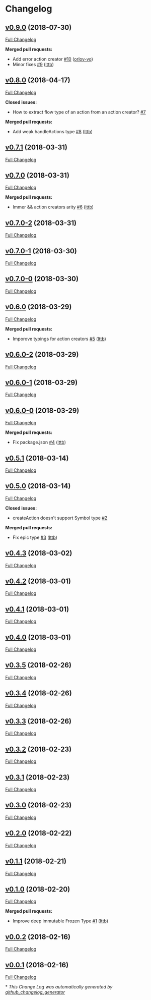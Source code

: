 # Changelog

## [v0.9.0](https://github.com/lttb/typed-actions/tree/v0.9.0) (2018-07-30)

[Full Changelog](https://github.com/lttb/typed-actions/compare/v0.8.0...v0.9.0)

**Merged pull requests:**

- Add error action creator [\#10](https://github.com/lttb/typed-actions/pull/10) ([orlov-vo](https://github.com/orlov-vo))
- Minor fixes [\#9](https://github.com/lttb/typed-actions/pull/9) ([lttb](https://github.com/lttb))

## [v0.8.0](https://github.com/lttb/typed-actions/tree/v0.8.0) (2018-04-17)

[Full Changelog](https://github.com/lttb/typed-actions/compare/v0.7.1...v0.8.0)

**Closed issues:**

- How to extract flow type of an action from an action creator? [\#7](https://github.com/lttb/typed-actions/issues/7)

**Merged pull requests:**

- Add weak handleActions type [\#8](https://github.com/lttb/typed-actions/pull/8) ([lttb](https://github.com/lttb))

## [v0.7.1](https://github.com/lttb/typed-actions/tree/v0.7.1) (2018-03-31)

[Full Changelog](https://github.com/lttb/typed-actions/compare/v0.7.0...v0.7.1)

## [v0.7.0](https://github.com/lttb/typed-actions/tree/v0.7.0) (2018-03-31)

[Full Changelog](https://github.com/lttb/typed-actions/compare/v0.7.0-2...v0.7.0)

**Merged pull requests:**

- Immer && action creators arity [\#6](https://github.com/lttb/typed-actions/pull/6) ([lttb](https://github.com/lttb))

## [v0.7.0-2](https://github.com/lttb/typed-actions/tree/v0.7.0-2) (2018-03-31)

[Full Changelog](https://github.com/lttb/typed-actions/compare/v0.7.0-1...v0.7.0-2)

## [v0.7.0-1](https://github.com/lttb/typed-actions/tree/v0.7.0-1) (2018-03-30)

[Full Changelog](https://github.com/lttb/typed-actions/compare/v0.7.0-0...v0.7.0-1)

## [v0.7.0-0](https://github.com/lttb/typed-actions/tree/v0.7.0-0) (2018-03-30)

[Full Changelog](https://github.com/lttb/typed-actions/compare/v0.6.0...v0.7.0-0)

## [v0.6.0](https://github.com/lttb/typed-actions/tree/v0.6.0) (2018-03-29)

[Full Changelog](https://github.com/lttb/typed-actions/compare/v0.6.0-2...v0.6.0)

**Merged pull requests:**

- Imporove typings for action creators [\#5](https://github.com/lttb/typed-actions/pull/5) ([lttb](https://github.com/lttb))

## [v0.6.0-2](https://github.com/lttb/typed-actions/tree/v0.6.0-2) (2018-03-29)

[Full Changelog](https://github.com/lttb/typed-actions/compare/v0.6.0-1...v0.6.0-2)

## [v0.6.0-1](https://github.com/lttb/typed-actions/tree/v0.6.0-1) (2018-03-29)

[Full Changelog](https://github.com/lttb/typed-actions/compare/v0.6.0-0...v0.6.0-1)

## [v0.6.0-0](https://github.com/lttb/typed-actions/tree/v0.6.0-0) (2018-03-29)

[Full Changelog](https://github.com/lttb/typed-actions/compare/v0.5.1...v0.6.0-0)

**Merged pull requests:**

- Fix package.json [\#4](https://github.com/lttb/typed-actions/pull/4) ([lttb](https://github.com/lttb))

## [v0.5.1](https://github.com/lttb/typed-actions/tree/v0.5.1) (2018-03-14)

[Full Changelog](https://github.com/lttb/typed-actions/compare/v0.5.0...v0.5.1)

## [v0.5.0](https://github.com/lttb/typed-actions/tree/v0.5.0) (2018-03-14)

[Full Changelog](https://github.com/lttb/typed-actions/compare/v0.4.3...v0.5.0)

**Closed issues:**

- createAction doesn't support Symbol type [\#2](https://github.com/lttb/typed-actions/issues/2)

**Merged pull requests:**

- Fix epic type [\#3](https://github.com/lttb/typed-actions/pull/3) ([lttb](https://github.com/lttb))

## [v0.4.3](https://github.com/lttb/typed-actions/tree/v0.4.3) (2018-03-02)

[Full Changelog](https://github.com/lttb/typed-actions/compare/v0.4.2...v0.4.3)

## [v0.4.2](https://github.com/lttb/typed-actions/tree/v0.4.2) (2018-03-01)

[Full Changelog](https://github.com/lttb/typed-actions/compare/v0.4.1...v0.4.2)

## [v0.4.1](https://github.com/lttb/typed-actions/tree/v0.4.1) (2018-03-01)

[Full Changelog](https://github.com/lttb/typed-actions/compare/v0.4.0...v0.4.1)

## [v0.4.0](https://github.com/lttb/typed-actions/tree/v0.4.0) (2018-03-01)

[Full Changelog](https://github.com/lttb/typed-actions/compare/v0.3.5...v0.4.0)

## [v0.3.5](https://github.com/lttb/typed-actions/tree/v0.3.5) (2018-02-26)

[Full Changelog](https://github.com/lttb/typed-actions/compare/v0.3.4...v0.3.5)

## [v0.3.4](https://github.com/lttb/typed-actions/tree/v0.3.4) (2018-02-26)

[Full Changelog](https://github.com/lttb/typed-actions/compare/v0.3.3...v0.3.4)

## [v0.3.3](https://github.com/lttb/typed-actions/tree/v0.3.3) (2018-02-26)

[Full Changelog](https://github.com/lttb/typed-actions/compare/v0.3.2...v0.3.3)

## [v0.3.2](https://github.com/lttb/typed-actions/tree/v0.3.2) (2018-02-23)

[Full Changelog](https://github.com/lttb/typed-actions/compare/v0.3.1...v0.3.2)

## [v0.3.1](https://github.com/lttb/typed-actions/tree/v0.3.1) (2018-02-23)

[Full Changelog](https://github.com/lttb/typed-actions/compare/v0.3.0...v0.3.1)

## [v0.3.0](https://github.com/lttb/typed-actions/tree/v0.3.0) (2018-02-23)

[Full Changelog](https://github.com/lttb/typed-actions/compare/v0.2.0...v0.3.0)

## [v0.2.0](https://github.com/lttb/typed-actions/tree/v0.2.0) (2018-02-22)

[Full Changelog](https://github.com/lttb/typed-actions/compare/v0.1.1...v0.2.0)

## [v0.1.1](https://github.com/lttb/typed-actions/tree/v0.1.1) (2018-02-21)

[Full Changelog](https://github.com/lttb/typed-actions/compare/v0.1.0...v0.1.1)

## [v0.1.0](https://github.com/lttb/typed-actions/tree/v0.1.0) (2018-02-20)

[Full Changelog](https://github.com/lttb/typed-actions/compare/v0.0.2...v0.1.0)

**Merged pull requests:**

- Improve deep immutable Frozen Type [\#1](https://github.com/lttb/typed-actions/pull/1) ([lttb](https://github.com/lttb))

## [v0.0.2](https://github.com/lttb/typed-actions/tree/v0.0.2) (2018-02-16)

[Full Changelog](https://github.com/lttb/typed-actions/compare/v0.0.1...v0.0.2)

## [v0.0.1](https://github.com/lttb/typed-actions/tree/v0.0.1) (2018-02-16)

[Full Changelog](https://github.com/lttb/typed-actions/compare/bf3dfebaaf8480a0f24d4db07af3ad4c50dadae0...v0.0.1)



\* *This Change Log was automatically generated by [github_changelog_generator](https://github.com/skywinder/Github-Changelog-Generator)*